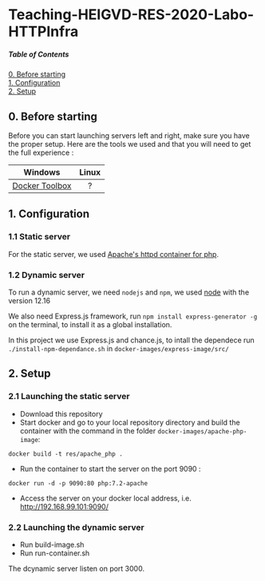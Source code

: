 # Teaching-HEIGVD-RES-2020-Labo-HTTPInfra

##### Table of Contents

[0. Before starting](#beforestarting)  
[1. Configuration](#config)  
[2. Setup](#setup)  

<a name="beforestarting"/>

## 0. Before starting

Before you can start launching servers left and right, make sure you have the proper setup. Here are the tools we used and that you will need to get the full experience : 

| Windows       | Linux         |
| ------------- |:-------------:|
| [Docker Toolbox](https://docs.docker.com/toolbox/toolbox_install_windows/)| ? |

<a name="config"/>

## 1. Configuration 


### 1.1 Static server

For the static server, we used [Apache's httpd container for php](https://hub.docker.com/_/php/).

### 1.2 Dynamic server

To run a dynamic server, we need `nodejs` and `npm`, we used [node](https://hub.docker.com/_/node/) with the version 12.16

We also need Express.js framework, run `npm install express-generator -g` on the terminal, to install it as a global installation.

In this project we use Express.js and chance.js, to intall the dependece run  `./install-npm-dependance.sh` in `docker-images/express-image/src/`

<a name="setup"/>

## 2. Setup

### 2.1 Launching the static server 

* Download this repository
* Start docker and go to your local repository directory and build the container with the command in the folder  `docker-images/apache-php-image`: 
```
docker build -t res/apache_php .
```
* Run the container to start the server on the port 9090 :
```
docker run -d -p 9090:80 php:7.2-apache
```
* Access the server on your docker local address, i.e. http://192.168.99.101:9090/ 

### 2.2 Launching the dynamic server

* Run build-image.sh
* Run run-container.sh

The dcynamic server listen on port 3000.
